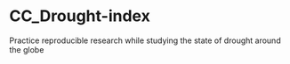 # CC_Drought-index
Practice reproducible research while studying the state of drought around the globe
